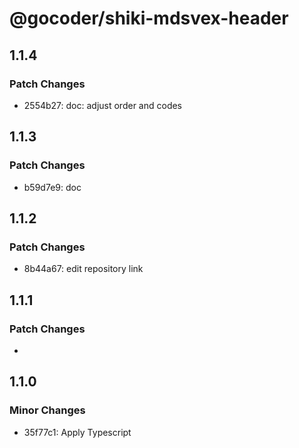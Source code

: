 # @gocoder/shiki-mdsvex-header

## 1.1.4

### Patch Changes

- 2554b27: doc: adjust order and codes

## 1.1.3

### Patch Changes

- b59d7e9: doc

## 1.1.2

### Patch Changes

- 8b44a67: edit repository link

## 1.1.1

### Patch Changes

-

## 1.1.0

### Minor Changes

- 35f77c1: Apply Typescript
